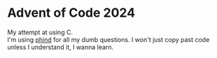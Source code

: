 # Advent of Code 2024

My attempt at using C.   
I'm using [phind](https://www.phind.com) for all my dumb questions. I won't just
copy past code unless I understand it, I wanna learn.
